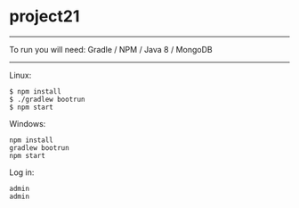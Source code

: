 # project21

---

To run you will need:
Gradle / NPM / Java 8 / MongoDB

---

Linux:

```
$ npm install
$ ./gradlew bootrun
$ npm start
```

Windows:

```
npm install
gradlew bootrun
npm start
```

Log in:

```
admin
admin
```
